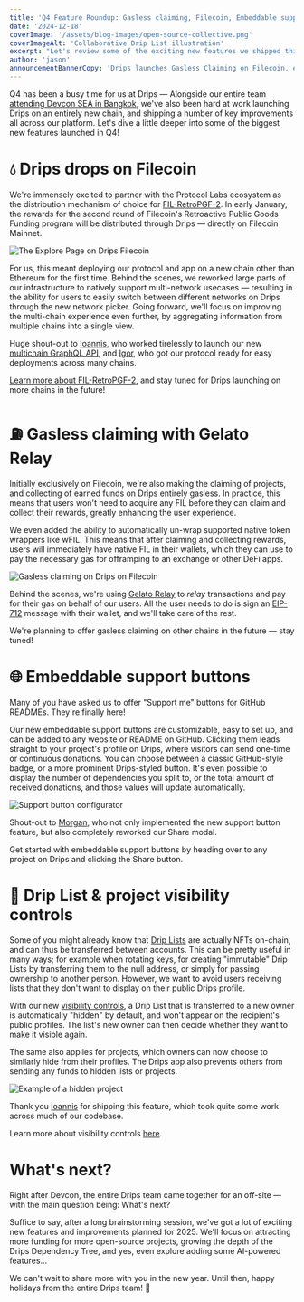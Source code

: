 ```yaml
---
title: 'Q4 Feature Roundup: Gasless claiming, Filecoin, Embeddable support buttons'
date: '2024-12-18'
coverImage: '/assets/blog-images/open-source-collective.png'
coverImageAlt: 'Collaborative Drip List illustration'
excerpt: "Let's review some of the exciting new features we shipped this quarter."
author: 'jason'
announcementBannerCopy: 'Drips launches Gasless Claiming on Filecoin, embeddable support buttons, and more'
---
```


Q4 has been a busy time for us at Drips — Alongside our entire team [attending Devcon SEA in Bangkok](https://x.com/dripsnetwork/status/1859174903133405211), we've also been hard at work launching Drips on an entirely new chain, and shipping a number of key improvements all across our platform. Let's dive a little deeper into some of the biggest new features launched in Q4!

# 💧 Drips drops on Filecoin

We're immensely excited to partner with the Protocol Labs ecosystem as the distribution mechanism of choice for [FIL-RetroPGF-2](https://www.fil-retropgf.io/). In early January, the rewards for the second round of Filecoin's Retroactive Public Goods Funding program will be distributed through Drips — directly on Filecoin Mainnet.

![The Explore Page on Drips Filecoin](/assets/blog-images/drips-on-filecoin.png)

For us, this meant deploying our protocol and app on a new chain other than Ethereum for the first time. Behind the scenes, we reworked large parts of our infrastructure to natively support multi-network usecases — resulting in the ability for users to easily switch between different networks on Drips through the new network picker. Going forward, we'll focus on improving the multi-chain experience even further, by aggregating information from multiple chains into a single view.

Huge shout-out to [Ioannis](https://github.com/jtourkos), who worked tirelessly to launch our new [multichain GraphQL API](https://github.com/drips-network/graphql-api), and [Igor](https://github.com/CodeSandwich), who got our protocol ready for easy deployments across many chains.

[Learn more about FIL-RetroPGF-2](https://www.fil-retropgf.io/), and stay tuned for Drips launching on more chains in the future!

# ⛽️ Gasless claiming with Gelato Relay

Initially exclusively on Filecoin, we're also making the claiming of projects, and collecting of earned funds on Drips entirely gasless. In practice, this means that users won't need to acquire any FIL before they can claim and collect their rewards, greatly enhancing the user experience.

We even added the ability to automatically un-wrap supported native token wrappers like wFIL. This means that after claiming and collecting rewards, users will immediately have native FIL in their wallets, which they can use to pay the necessary gas for offramping to an exchange or other DeFi apps.

![Gasless claiming on Drips on Filecoin](/assets/blog-images/gasless-claiming.png)

Behind the scenes, we're using [Gelato Relay](https://www.gelato.network/relay) to _relay_ transactions and pay for their gas on behalf of our users. All the user needs to do is sign an [EIP-712](https://eips.ethereum.org/EIPS/eip-712) message with their wallet, and we'll take care of the rest.

We're planning to offer gasless claiming on other chains in the future — stay tuned!

# 🌐 Embeddable support buttons

Many of you have asked us to offer "Support me" buttons for GitHub READMEs. They're finally here!

Our new embeddable support buttons are customizable, easy to set up, and can be added to any website or README on GitHub. Clicking them leads straight to your project's profile on Drips, where visitors can send one-time or continuous donations. You can choose between a classic GitHub-style badge, or a more prominent Drips-styled button. It's even possible to display the number of dependencies you split to, or the total amount of received donations, and those values will update automatically.

![Support button configurator](/assets/blog-images/support-button-configurator.png)

Shout-out to [Morgan](https://github.com/mhgbrown), who not only implemented the new support button feature, but also completely reworked our Share modal.

Get started with embeddable support buttons by heading over to any project on Drips and clicking the Share button.

# 🙈 Drip List & project visibility controls

Some of you might already know that [Drip Lists](https://docs.drips.network/support-your-dependencies/overview) are actually NFTs on-chain, and can thus be transferred between accounts. This can be pretty useful in many ways; for example when rotating keys, for creating "immutable" Drip Lists by transferring them to the null address, or simply for passing ownership to another person. However, we want to avoid users receiving lists that they don't want to display on their public Drips profile.

With our new [visibility controls](https://docs.drips.network/advanced/drip-list-and-project-visibility), a Drip List that is transferred to a new owner is automatically "hidden" by default, and won't appear on the recipient's public profiles. The list's new owner can then decide whether they want to make it visible again.

The same also applies for projects, which owners can now choose to similarly hide from their profiles. The Drips app also prevents others from sending any funds to hidden lists or projects.

![Example of a hidden project](/assets/blog-images/hidden-project.png)

Thank you [Ioannis](https://github.com/jtourkos) for shipping this feature, which took quite some work across much of our codebase.

Learn more about visibility controls [here](https://docs.drips.network/advanced/drip-list-and-project-visibility).

# What's next?

Right after Devcon, the entire Drips team came together for an off-site — with the main question being: What's next?

Suffice to say, after a long brainstorming session, we've got a lot of exciting new features and improvements planned for 2025. We'll focus on attracting more funding for more open-source projects, growing the depth of the Drips Dependency Tree, and yes, even explore adding some AI-powered features...

We can't wait to share more with you in the new year. Until then, happy holidays from the entire Drips team! 🎄
